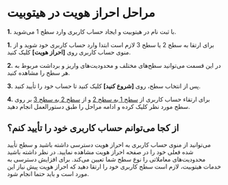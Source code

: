 # مراحل احراز هویت در هیتوبیت

**1.**	با ثبت نام در هیتوبیت و ایجاد حساب کاربری وارد سطح 1 می‌شوید. 

**1.**	برای ارتقا به سطح 2 یا سطح 3 لازم است ابتدا وارد حساب کاربری خود شوید و از منوی حساب کاربری روی **[احراز هویت]** کلیک کنید.

**2.**	در این قسمت می‌توانید سطح‌های مختلف و محدودیت‌های واریز و برداشت مربوط به هر سطح را مشاهده کنید.

**3.**	پس از انتخاب سطح، روی **[شروع کنید]** کلیک کنید تا حساب خود را تأیید کنید.

**4.** برای ارتقاء حساب کاربری از [سطح 1 به سطح 2](https://github.com/HitoBitCo/FAQDocs/blob/main/Account-Functions/Identity-Verification/HowToUpgradeFromLevel1To2/HowToUpgradeFromLevel1To2.md)
 و از [سطح 2 به سطح 3](https://github.com/HitoBitCo/FAQDocs/blob/main/Account-Functions/Identity-Verification/HowToUpgradeFromLevel2To3/HowToUpgradeFromLevel2To3.md)
 بر روی سطح مورد نظر کلیک کرده و ادامه مراحل را طبق دستورالعمل انجام دهید.

## از کجا می‌توانم حساب کاربری خود را تأیید کنم؟

می‌توانید از منوی حساب کاربری به احراز هویت دسترسی داشته باشید و سطح تأیید شده فعلی خود را در صفحه احراز هویت مشاهده نمایید. در نظر داشته باشید محدودیت‌های معاملاتی را نوع سطح شما تعیین می‌کند. برای افزایش دسترسی به خدمات هیتوبیت، لازم است سطح کاربری خود را ارتقا دهید که احراز هویت پیش نیاز این مورد است و باید حتما انجام شود.


